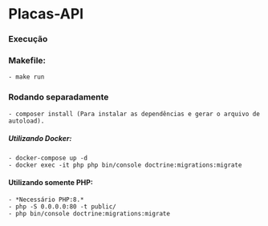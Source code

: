 # Placas-API
### Execução
###  Makefile:
    - make run
### Rodando separadamente
    - composer install (Para instalar as dependências e gerar o arquivo de autoload).
##### Utilizando Docker:
    - docker-compose up -d
    - docker exec -it php php bin/console doctrine:migrations:migrate 
#### Utilizando somente PHP:
    - *Necessário PHP:8.*
    - php -S 0.0.0.0:80 -t public/
    - php bin/console doctrine:migrations:migrate 
